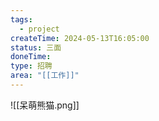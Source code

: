 ```yaml
---
tags:
  - project
createTime: 2024-05-13T16:05:00
status: 三面
doneTime: 
type: 招聘
area: "[[工作]]"
---
```

![[呆萌熊猫.png]]